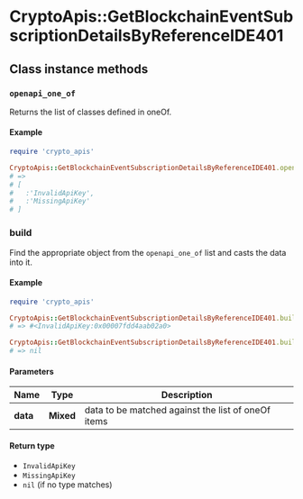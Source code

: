 # CryptoApis::GetBlockchainEventSubscriptionDetailsByReferenceIDE401

## Class instance methods

### `openapi_one_of`

Returns the list of classes defined in oneOf.

#### Example

```ruby
require 'crypto_apis'

CryptoApis::GetBlockchainEventSubscriptionDetailsByReferenceIDE401.openapi_one_of
# =>
# [
#   :'InvalidApiKey',
#   :'MissingApiKey'
# ]
```

### build

Find the appropriate object from the `openapi_one_of` list and casts the data into it.

#### Example

```ruby
require 'crypto_apis'

CryptoApis::GetBlockchainEventSubscriptionDetailsByReferenceIDE401.build(data)
# => #<InvalidApiKey:0x00007fdd4aab02a0>

CryptoApis::GetBlockchainEventSubscriptionDetailsByReferenceIDE401.build(data_that_doesnt_match)
# => nil
```

#### Parameters

| Name | Type | Description |
| ---- | ---- | ----------- |
| **data** | **Mixed** | data to be matched against the list of oneOf items |

#### Return type

- `InvalidApiKey`
- `MissingApiKey`
- `nil` (if no type matches)

